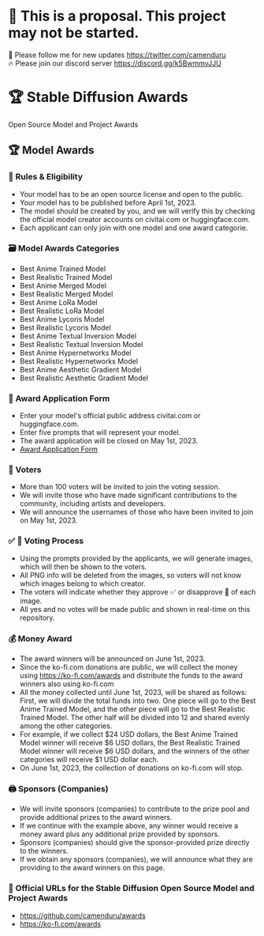 # 🚦 This is a proposal. This project may not be started.

🐣 Please follow me for new updates https://twitter.com/camenduru <br />
🔥 Please join our discord server https://discord.gg/k5BwmmvJJU

# 🏆 Stable Diffusion Awards
Open Source Model and Project Awards

## 🏆 Model Awards

### 📕 Rules & Eligibility
- Your model has to be an open source license and open to the public.
- Your model has to be published before April 1st, 2023.
- The model should be created by you, and we will verify this by checking the official model creator accounts on civitai.com or huggingface.com.
- Each applicant can only join with one model and one award categorie.

### 🗃 Model Awards Categories
- Best Anime Trained Model
- Best Realistic Trained Model
- Best Anime Merged Model
- Best Realistic Merged Model
- Best Anime LoRa Model
- Best Realistic LoRa Model
- Best Anime Lycoris Model
- Best Realistic Lycoris Model
- Best Anime Textual Inversion Model
- Best Realistic Textual Inversion Model
- Best Anime Hypernetworks Model
- Best Realistic Hypernetworks Model
- Best Anime Aesthetic Gradient Model
- Best Realistic Aesthetic Gradient Model

### 📄 Award Application Form

- Enter your model's official public address civitai.com or huggingface.com.
- Enter five prompts that will represent your model.
- The award application will be closed on May 1st, 2023.
- [Award Application Form](https://github.com/camenduru/awards/issues/new?assignees=&labels=&template=award_application.yml)

### 👀 Voters
- More than 100 voters will be invited to join the voting session. 
- We will invite those who have made significant contributions to the community, including artists and developers.
- We will announce the usernames of those who have been invited to join on May 1st, 2023.

### ✅ 🛑 Voting Process
- Using the prompts provided by the applicants, we will generate images, which will then be shown to the voters.
- All PNG info will be deleted from the images, so voters will not know which images belong to which creator.
- The voters will indicate whether they approve ✅ or disapprove 🛑 of each image. 
- All yes and no votes will be made public and shown in real-time on this repository.

### 💰 Money Award
- The award winners will be announced on June 1st, 2023.
- Since the ko-fi.com donations are public, we will collect the money using https://ko-fi.com/awards and distribute the funds to the award winners also using ko-fi.com
- All the money collected until June 1st, 2023, will be shared as follows: First, we will divide the total funds into two. One piece will go to the Best Anime Trained Model, and the other piece will go to the Best Realistic Trained Model. The other half will be divided into 12 and shared evenly among the other categories.
- For example, if we collect $24 USD dollars, the Best Anime Trained Model winner will receive $6 USD dollars, the Best Realistic Trained Model winner will receive $6 USD dollars, and the winners of the other categories will receive $1 USD dollar each.
- On June 1st, 2023, the collection of donations on ko-fi.com will stop.

### 🖨 Sponsors (Companies)
- We will invite sponsors (companies) to contribute to the prize pool and provide additional prizes to the award winners. 
- If we continue with the example above, any winner would receive a money award plus any additional prize provided by sponsors.
- Sponsors (companies) should give the sponsor-provided prize directly to the winners.
- If we obtain any sponsors (companies), we will announce what they are providing to the award winners on this page.

### 🔗 Official URLs for the Stable Diffusion Open Source Model and Project Awards
- https://github.com/camenduru/awards
- https://ko-fi.com/awards
